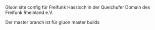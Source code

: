Gluon site config für Freifunk Hassloch in der Queichufer Domain des Freifunk Rheinland e.V.

Der master branch ist für gluon master builds
